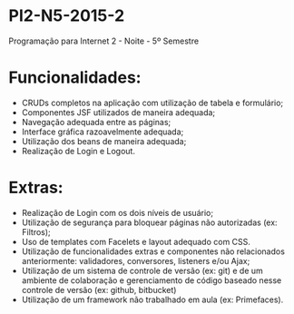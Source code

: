 # PI2-N5-2015-2
Programação para Internet 2 - Noite - 5º Semestre

# Funcionalidades:

- CRUDs completos na aplicação com utilização de tabela e formulário;
- Componentes JSF utilizados de maneira adequada;
- Navegação adequada entre as páginas;
- Interface gráfica razoavelmente adequada;
- Utilização dos beans de maneira adequada;
- Realização de Login e Logout.

# Extras:

- Realização de Login com os dois níveis de usuário;
- Utilização de segurança para bloquear páginas não autorizadas (ex: Filtros);
- Uso de templates com Facelets e layout adequado com CSS.
- Utilização de funcionalidades extras e componentes não relacionados anteriormente: validadores, conversores, listeners e/ou Ajax;
- Utilização de um sistema de controle de versão (ex: git) e de um ambiente de colaboração e gerenciamento de código baseado nesse controle de versão (ex: github, bitbucket)
- Utilização de um framework não trabalhado em aula (ex: Primefaces). 
